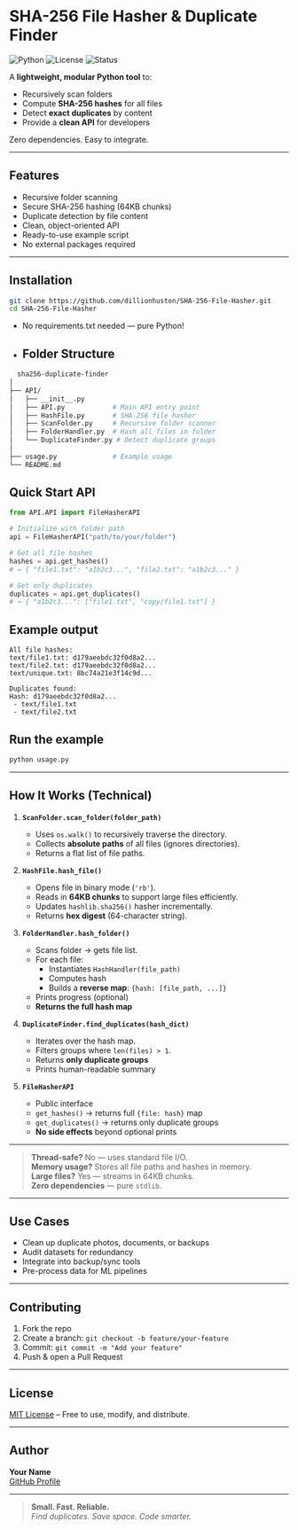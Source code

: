 # SHA-256 File Hasher & Duplicate Finder

![Python](https://img.shields.io/badge/Python-3.8%2B-blue)
![License](https://img.shields.io/badge/License-MIT-green)
![Status](https://img.shields.io/badge/Status-Stable-success)

A **lightweight, modular Python tool** to:
- Recursively scan folders
- Compute **SHA-256 hashes** for all files
- Detect **exact duplicates** by content
- Provide a **clean API** for developers

Zero dependencies. Easy to integrate.

---

## Features

- Recursive folder scanning
- Secure SHA-256 hashing (64KB chunks)
- Duplicate detection by file content
- Clean, object-oriented API
- Ready-to-use example script
- No external packages required

---

## Installation

```bash
git clone https://github.com/dillionhuston/SHA-256-File-Hasher.git
cd SHA-256-File-Hasher
```
- No requirements.txt needed — pure Python!

- ## Folder Structure
```bash
  sha256-duplicate-finder
│
├── API/
│   ├── __init__.py
│   ├── API.py            # Main API entry point
│   ├── HashFile.py       # SHA-256 file hasher
│   ├── ScanFolder.py     # Recursive folder scanner
│   ├── FolderHandler.py  # Hash all files in folder
│   └── DuplicateFinder.py # Detect duplicate groups
│
├── usage.py              # Example usage
└── README.md
```

## Quick Start API
```python
from API.API import FileHasherAPI

# Initialize with folder path
api = FileHasherAPI("path/to/your/folder")

# Get all file hashes
hashes = api.get_hashes()
# → { "file1.txt": "a1b2c3...", "file2.txt": "a1b2c3..." }

# Get only duplicates
duplicates = api.get_duplicates()
# → { "a1b2c3...": ["file1.txt", "copy/file1.txt"] }
```

## Example output
```text
All file hashes:
text/file1.txt: d179aeebdc32f0d8a2...
text/file2.txt: d179aeebdc32f0d8a2...
text/unique.txt: 8bc74a21e3f14c9d...

Duplicates found:
Hash: d179aeebdc32f0d8a2...
 - text/file1.txt
 - text/file2.txt
```

## Run the example
```bash
python usage.py
```


---

## How It Works (Technical)

1. **`ScanFolder.scan_folder(folder_path)`**  
   - Uses `os.walk()` to recursively traverse the directory.  
   - Collects **absolute paths** of all files (ignores directories).  
   - Returns a flat list of file paths.

2. **`HashFile.hash_file()`**  
   - Opens file in binary mode (`'rb'`).  
   - Reads in **64KB chunks** to support large files efficiently.  
   - Updates `hashlib.sha256()` hasher incrementally.  
   - Returns **hex digest** (64-character string).

3. **`FolderHandler.hash_folder()`**  
   - Scans folder → gets file list.  
   - For each file:  
     - Instantiates `HashHandler(file_path)`  
     - Computes hash  
     - Builds a **reverse map**: `{hash: [file_path, ...]}`  
   - Prints progress (optional)  
   - **Returns the full hash map**

4. **`DuplicateFinder.find_duplicates(hash_dict)`**  
   - Iterates over the hash map.  
   - Filters groups where `len(files) > 1`.  
   - Returns **only duplicate groups**  
   - Prints human-readable summary

5. **`FileHasherAPI`**  
   - Public interface  
   - `get_hashes()` → returns full `{file: hash}` map  
   - `get_duplicates()` → returns only duplicate groups  
   - **No side effects** beyond optional prints

---

> **Thread-safe?** No — uses standard file I/O.  
> **Memory usage?** Stores all file paths and hashes in memory.  
> **Large files?** Yes — streams in 64KB chunks.  
> **Zero dependencies** — pure `stdlib`.

---

## Use Cases

- Clean up duplicate photos, documents, or backups
- Audit datasets for redundancy
- Integrate into backup/sync tools
- Pre-process data for ML pipelines

---

## Contributing

1. Fork the repo
2. Create a branch: `git checkout -b feature/your-feature`
3. Commit: `git commit -m "Add your feature"`
4. Push & open a Pull Request

---

## License

[MIT License](LICENSE) – Free to use, modify, and distribute.

---

## Author

**Your Name**  
[GitHub Profile](https://github.com/dillionhuston)

---

> **Small. Fast. Reliable.**  
> *Find duplicates. Save space. Code smarter.*

  
